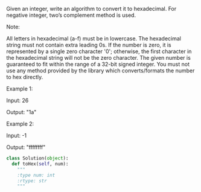 
Given an integer, write an algorithm to convert it to hexadecimal. For negative integer, two’s complement method is used.


Note:

All letters in hexadecimal (a-f) must be in lowercase.
The hexadecimal string must not contain extra leading 0s. If the number is zero, it is represented by a single zero character '0'; otherwise, the first character in the hexadecimal string will not be the zero character.
The given number is guaranteed to fit within the range of a 32-bit signed integer.
You must not use any method provided by the library which converts/formats the number to hex directly.



Example 1:

Input:
26

Output:
"1a"



Example 2:

Input:
-1

Output:
"ffffffff"




```python
class Solution(object):
  def toHex(self, num):
    """
    :type num: int
    :rtype: str
    """
```
